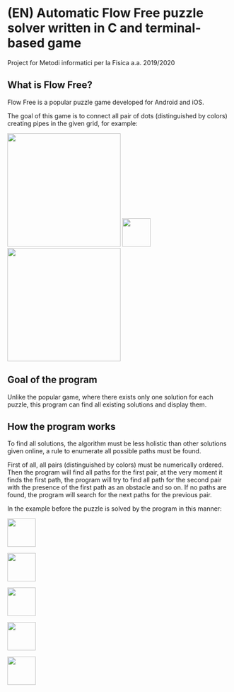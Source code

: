 #

<h1>(EN) Automatic Flow Free puzzle solver written in C and terminal-based game</h1>
Project for Metodi informatici per la Fisica a.a. 2019/2020

<h2> What is Flow Free? </h2>
Flow Free is a popular puzzle game developed for Android and iOS.

The goal of this game is to connect all pair of dots (distinguished by colors) creating pipes in the given grid,
for example:

<img src="https://gitlab.com/saveriomonaco97/flowsolver/-/raw/master/readmeimgs/example1.jpg"
  width="256" height="256">
<img src="https://upload.wikimedia.org/wikipedia/commons/thumb/1/12/Right_arrow.svg/434px-Right_arrow.svg.png"
  width="64" height="64">
<img src="https://gitlab.com/saveriomonaco97/flowsolver/-/raw/master/readmeimgs/example1solved.jpg"
  width="256" height="256">

<h2> Goal of the program </h2>
Unlike the popular game, where there exists only one solution for each puzzle, this program can find all existing solutions and display them.

<h2> How the program works </h2>
To find all solutions, the algorithm must be less holistic than other solutions given online, a rule to enumerate all possible paths must be found.

First of all, all pairs (distinguished by colors) must be numerically ordered. Then the program will find all paths for the first pair, at the very moment it finds the first path, the program will try to find all path for the second pair with the presence of the first path as an obstacle and so on. If no paths are found, the program will search for the next paths for the previous pair.

In the example before the puzzle is solved by the program in this manner:

<img src="https://gitlab.com/saveriomonaco97/flowsolver/-/raw/master/readmeimgs/step0.png"
  width="64" height="64">

<img src="https://gitlab.com/saveriomonaco97/flowsolver/-/raw/master/readmeimgs/step1.png"
  width="64" height="64">

<img src="https://gitlab.com/saveriomonaco97/flowsolver/-/raw/master/readmeimgs/step2.png"
  width="64" height="64">

<img src="https://gitlab.com/saveriomonaco97/flowsolver/-/raw/master/readmeimgs/step3.png"
  width="64" height="64">
  
<img src="https://gitlab.com/saveriomonaco97/flowsolver/-/raw/master/readmeimgs/step4.png"
  width="64" height="64">

